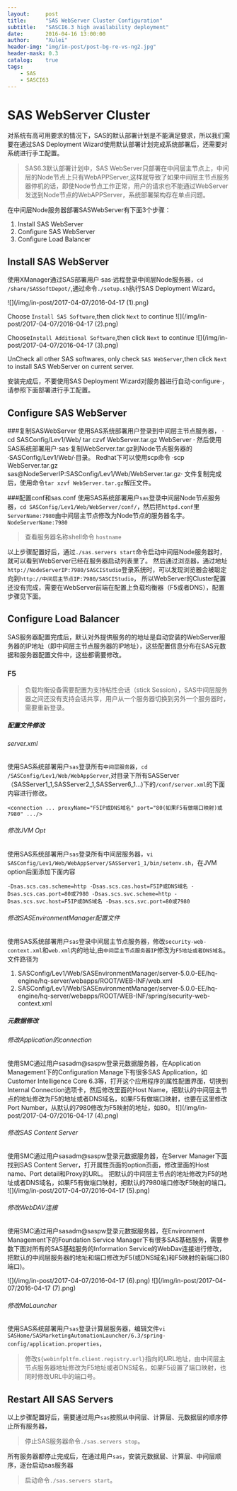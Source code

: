 ```yaml
---
layout:     post
title:      "SAS WebServer Cluster Configuration"
subtitle:   "SASCI6.3 high availability deployment"
date:       2016-04-16 13:00:00
author:     "Xulei"
header-img: "img/in-post/post-bg-re-vs-ng2.jpg"
header-mask: 0.3
catalog:    true
tags:
    - SAS
    - SASCI63
---
```


# SAS WebServer Cluster

对系统有高可用要求的情况下，SAS的默认部署计划是不能满足要求，所以我们需要在通过SAS Deployment Wizard使用默认部署计划完成系统部署后，还需要对系统进行手工配置。

>
> SAS6.3默认部署计划中，SAS WebServer只部署在中间层主节点上，中间层的Node节点上只有WebAPPServer,这样就导致了如果中间层主节点服务器停机的话，即使Node节点工作正常，用户的请求也不能通过WebServer发送到Node节点的WebAPPServer，系统部署架构存在单点问题。

在中间层Node服务器部署SASWebServer有下面3个步骤：

1. Install SAS WebServer
2. Configure SAS WebServer
3. Configure Load Balancer

## Install SAS WebServer
使用XManager通过SAS部署用户·sas·远程登录中间层Node服务器，`cd /share/SASSoftDepot/`,通过命令`./setup.sh`执行SAS Deployment Wizard。

![](/img/in-post/2017-04-07/2016-04-17 (1).png)

Choose `Install SAS Software`,then click `Next` to continue
![](/img/in-post/2017-04-07/2016-04-17 (2).png)

Choose`Install Additional Software`,then click `Next` to continue
![](/img/in-post/2017-04-07/2016-04-17 (3).png)

UnCheck all other SAS softwares, only check `SAS WebServer`,then click `Next` to install SAS WebServer on current server. 

安装完成后，不要使用SAS Deployment Wizard对服务器进行自动·configure·，请参照下面部署进行手工配置。

## Configure SAS WebServer
###复制SASWebServer
使用SAS系统部署用户登录到中间层主节点服务器，
·
cd SASConfig/Lev1/Web/
tar czvf WebServer.tar.gz WebServer
·
然后使用SAS系统部署用户·sas·复制WebServer.tar.gz到Node节点服务器的·SASConfig/Lev1/Web/·目录。
Redhat下可以使用scp命令 ·scp WebServer.tar.gz sas@NodeServerIP:SASConfig/Lev1/Web/WebServer.tar.gz·
文件复制完成后，使用命令` tar xzvf WebServer.tar.gz `解压文件。

###配置conf和sas.conf
使用SAS系统部署用户`sas`登录中间层Node节点服务器，`cd SASConfig/Lev1/Web/WebServer/conf/`，然后把`httpd.conf`里`ServerName:7980`由中间层主节点修改为Node节点的服务器名字。
`NodeServerName:7980`

> 查看服务器名称shell命令 `hostname`

以上步骤配置好后，通过`./sas.servers start`命令启动中间层Node服务器时，就可以看到WebServer已经在服务器启动列表里了。
然后通过浏览器，通过地址`http://NodeServerIP:7980/SASCIStudio`登录系统时，可以发现浏览器会被聪定向到`http://中间层主节点IP:7980/SASCIStudio`，
所以WebServer的Cluster配置还没有完成，需要在WebServer前端在配置上负载均衡器（F5或者DNS），配置步骤见下面。

## Configure Load Balancer

SAS服务器配置完成后，默认对外提供服务的的地址是自动安装的WebServer服务器的IP地址（即中间层主节点服务器的IP地址），这些配置信息分布在SAS元数据和服务器配置文件中，这些都需要修改。

### F5

> 负载均衡设备需要配置为支持粘性会话（stick Session），SAS中间层服务器之间还没有支持会话共享，用户从一个服务器切换到另外一个服务器时，需要重新登录。

##### 配置文件修改

###### server.xml
使用SAS系统部署用户`sas`登录所有`中间层服务器`，`cd /SASConfig/Lev1/Web/WebAppServer`,对目录下所有SASServer（SASServer1_1,SASServer2_1,SASServer6_1...)下的`/conf/server.xml`的下面内容进行修改。

```
<connection ... proxyName="F5IP或DNS域名" port="80(如果F5有做端口映射)或7980" .../> 
```

###### 修改JVM Opt
使用SAS系统部署用户`sas`登录所有中间层服务器，`vi SASConfig/Lev1/Web/WebAppServer/SASServer1_1/bin/setenv.sh`，在JVM option后面添加下面内容

```
-Dsas.scs.cas.scheme=http -Dsas.scs.cas.host=F5IP或DNS域名 -Dsas.scs.cas.port=80或7980 -Dsas.scs.svc.scheme=http -Dsas.scs.svc.host=F5IP或DNS域名 -Dsas.scs.svc.port=80或7980
```

###### 修改SASEnvironmentManager配置文件
使用SAS系统部署用户`sas`登录中间层主节点服务器，修改`security-web-context.xml`和`web.xml`内的地址,由`中间层主节点服务器IP`修改为`F5地址或者DNS域名`。文件路径为

1. SASConfig/Lev1/Web/SASEnvironmentManager/server-5.0.0-EE/hq-engine/hq-server/webapps/ROOT/WEB-INF/web.xml
2. SASConfig/Lev1/Web/SASEnvironmentManager/server-5.0.0-EE/hq-engine/hq-server/webapps/ROOT/WEB-INF/spring/security-web-context.xml

##### 元数据修改

###### 修改Application的connection
使用SMC通过用户sasadm@saspw登录元数据服务器，在Application Management下的Configuration Manage下有很多SAS Application，如Customer Intelligence Core 6.3等，打开这个应用程序的属性配置界面，切换到Internal Connection选项卡，然后修改里面的Host Name，把默认的中间层主节点的地址修改为F5的地址或者DNS域名，如果F5有做端口映射，也要在这里修改Port Number，从默认的7980修改为F5映射的地址，如80。
![](/img/in-post/2017-04-07/2016-04-17 (4).png)

###### 修改SAS Content Server
使用SMC通过用户sasadm@saspw登录元数据服务器，在Server Manager下面找到SAS Content Server，打开属性页面的option页面，修改里面的Host name、Port detail和Proxy的URL。
把默认的中间层主节点的地址修改为F5的地址或者DNS域名，如果F5有做端口映射，把默认的7980端口修改F5映射的端口。
![](/img/in-post/2017-04-07/2016-04-17 (5).png)

###### 修改WebDAV连接
使用SMC通过用户sasadm@saspw登录元数据服务器，在Environment Management下的Foundation Service Manager下有很多SAS基础服务，需要参数下图对所有的SAS基础服务的Information Service的WebDav连接进行修改，把默认的中间层服务器的地址和端口修改为F5(或DNS域名)和F5映射的新端口(80端口)。

![](/img/in-post/2017-04-07/2016-04-17 (6).png)
![](/img/in-post/2017-04-07/2016-04-17 (7).png)

###### 修改MaLauncher
使用SAS系统部署用户`sas`登录计算层服务器，编辑文件`vi SASHome/SASMarketingAutomationLauncher/6.3/spring-config/application.properties`，

> 修改`${webinfpltfm.client.registry.url}`指向的URL地址，由中间层主节点服务器地址修改为F5地址或者DNS域名，如果F5设置了端口映射，也同时修改URL中的端口号。

## Restart All SAS Servers

以上步骤配置好后，需要通过用户`sas`按照从中间层、计算层、元数据层的顺序停止所有服务器，

> 停止SAS服务器命令`./sas.servers stop`。

所有服务器都停止完成后，在通过用户`sas`，安装元数据层、计算层、中间层顺序，逐台启动sas服务器

> 启动命令`./sas.servers start`。

